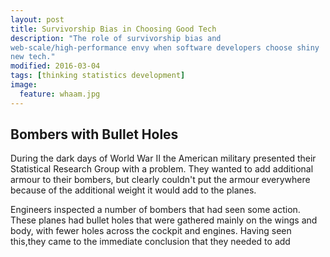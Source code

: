 ```yaml
---
layout: post
title: Survivorship Bias in Choosing Good Tech
description: "The role of survivorship bias and
web-scale/high-performance envy when software developers choose shiny
new tech."
modified: 2016-03-04
tags: [thinking statistics development]
image:
  feature: whaam.jpg
---
```


## Bombers with Bullet Holes

During the dark days of World War II the American military presented
their Statistical Research Group with a problem. They wanted to add additional armour to
their bombers, but clearly couldn't put the armour everywhere because
of the additional weight it would add to the planes.

Engineers inspected a number of bombers that had seen some action. These
planes had bullet holes that were gathered mainly on the wings and body, with fewer holes
across the cockpit and engines. Having seen this,they came to the
immediate conclusion that they needed to add 

